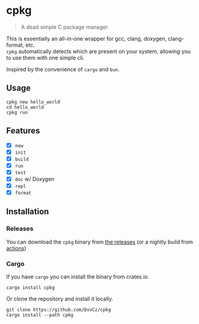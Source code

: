# cpkg


> A dead simple C package manager.

This is essentially an all-in-one wrapper for gcc, clang, doxygen, clang-format, etc.  
`cpkg` automatically detects which are present on your system, allowing you to use them with one simple cli.

Inspired by the convenience of `cargo` and `bun`.

## Usage

```
cpkg new hello_world
cd hello_world
cpkg run
```

## Features
- [x] `new`
- [x] `init`
- [x] `build`
- [x] `run`
- [x] `test`
- [x] `doc` w/ Doxygen
- [x] `repl`
- [x] `format`

## Installation

### Releases

You can download the `cpkg` binary from [the releases](https://github.com/DvvCz/cpkg/releases) (or a nightly build from [actions](https://github.com/DvvCz/cpkg/actions))

### Cargo

If you have `cargo` you can install the binary from crates.io.

```
cargo install cpkg
```

Or clone the repository and install it locally.

```
git clone https://github.com/DvvCz/cpkg
cargo install --path cpkg
```